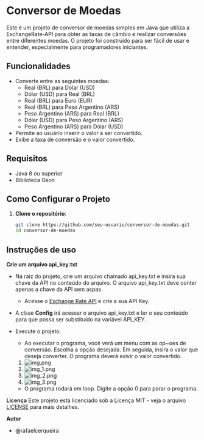 # Conversor de Moedas

Este é um projeto de conversor de moedas simples em Java que utiliza a ExchangeRate-API para obter as taxas de câmbio e realizar conversões entre diferentes moedas. O projeto foi construído para ser fácil de usar e entender, especialmente para programadores iniciantes.

## Funcionalidades

- Converte entre as seguintes moedas:
  - Real (BRL) para Dólar (USD)
  - Dólar (USD) para Real (BRL)
  - Real (BRL) para Euro (EUR)
  - Real (BRL) para Peso Argentino (ARS)
  - Peso Argentino (ARS) para Real (BRL)
  - Dólar (USD) para Peso Argentino (ARS)
  - Peso Argentino (ARS) para Dólar (USD)
- Permite ao usuário inserir o valor a ser convertido.
- Exibe a taxa de conversão e o valor convertido.

## Requisitos

- Java 8 ou superior
- Biblioteca Gson

## Como Configurar o Projeto

1. **Clone o repositório**:

   ```bash
   git clone https://github.com/seu-usuario/conversor-de-moedas.git
   cd conversor-de-moedas

## Instruções de uso

**Crie um arquivo api_key.txt**
- Na raiz do projeto, crie um arquivo chamado api_key.txt e insira sua chave da API no conteúdo do arquivo. O arquivo api_key.txt deve conter apenas a chave da API sem aspas.
  - Acesse o [Exchange Rate API](https://www.exchangerate-api.com//) e crie a sua API Key.
- A clsse **Config** irá acessar o arquivo api_key.txt e ler o seu conteúdo para que possa ser substituído na variável API_KEY.
- Execute o projeto. 
  - Ao executar o programa, você verá um menu com as op~oes de conversão. Escolha a opção desejada. Em seguida, insira o valor que deseja converter. O programa deverá exivir o valor convertido.
  1. ![img.png](img.png)
  2. ![img_1.png](img_1.png)
  3. ![img_2.png](img_2.png)
  4. ![img_3.png](img_3.png)
  
  - O programa rodará em loop. Digite a opção 0 para parar o programa. 

**Licença**
Este projeto está licenciado sob a Licença MIT - veja o arquivo [LICENSE](LICENSE) para mais detalhes.

**Autor**
- @rafaelcerqueira
